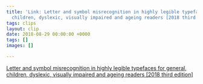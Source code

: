 ```yaml
---
title: 'Link: Letter and symbol misrecognition in highly legible typefaces for general,
  children, dyslexic, visually impaired and ageing readers [2018 third edition] '
tags: clips
layout: clip
date: 2018-08-29 00:00:00 +0000
tags: []
images: []

---
```

[Letter and  symbol misrecognition in highly legible typefaces for general, children,  dyslexic, visually impaired and ageing readers \[2018 third edition\]](https://typography.guru/journal/letters-symbols-misrecognition/)